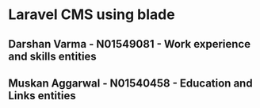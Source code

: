 # Laravel CMS using blade

## Darshan Varma - N01549081 - Work experience and skills entities
## Muskan Aggarwal - N01540458 - Education and Links entities
